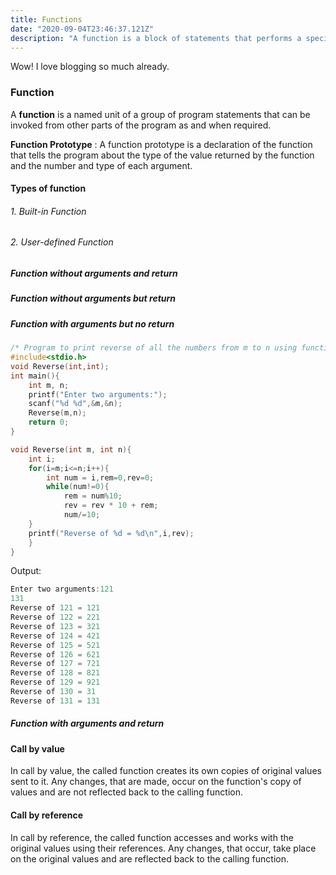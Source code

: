 ```yaml
---
title: Functions
date: "2020-09-04T23:46:37.121Z"
description: "A function is a block of statements that performs a specific task."
---
```


Wow! I love blogging so much already.

### Function

A **function** is a named unit of a group of program statements that can be invoked from other parts of the program as and when required.

**Function Prototype** : A function prototype is a declaration of the function that tells the program about the type of the value returned by the function and the number and type of each argument.

#### Types of function

###### 1. Built-in Function

###### 2. User-defined Function

##### Function without arguments and return

##### Function without arguments but return

##### Function with arguments but no return

```c
/* Program to print reverse of all the numbers from m to n using functions with arguments and no return type. the inputs in the program will be m and n variables and need to take these variables as arguments.*/
#include<stdio.h>
void Reverse(int,int);
int main(){
	int m, n;
	printf("Enter two arguments:");
	scanf("%d %d",&m,&n);
	Reverse(m,n);
	return 0;
}

void Reverse(int m, int n){
	int i;
	for(i=m;i<=n;i++){
		int num = i,rem=0,rev=0;
		while(num!=0){
			rem = num%10;
			rev = rev * 10 + rem;
			num/=10;	
	}	
	printf("Reverse of %d = %d\n",i,rev);
	}
}
```

Output:
```c
Enter two arguments:121
131
Reverse of 121 = 121
Reverse of 122 = 221
Reverse of 123 = 321
Reverse of 124 = 421
Reverse of 125 = 521
Reverse of 126 = 621
Reverse of 127 = 721
Reverse of 128 = 821
Reverse of 129 = 921
Reverse of 130 = 31
Reverse of 131 = 131
```

##### Function with arguments and return

#### Call by value

In call by value, the called function creates its own copies of original values sent to it. Any changes, that are made, occur on the function's copy of values and are not reflected back to the calling function.

#### Call by reference

In call by reference, the called function accesses and works with the original values using their references. Any changes, that occur, take place on the original values and are reflected back to the calling function.
